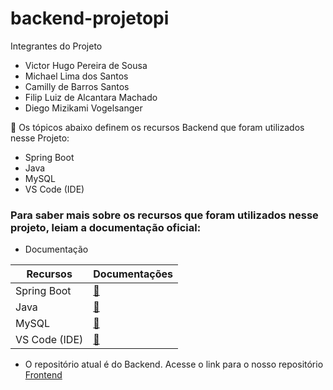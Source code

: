 # backend-projetopi

Integrantes do Projeto

* Victor Hugo Pereira de Sousa 
* Michael Lima dos Santos 
* Camilly de Barros Santos 
* Filip Luiz de Alcantara Machado
* Diego Mizikami Vogelsanger 

:memo: Os tópicos abaixo definem os recursos Backend que foram utilizados nesse Projeto:

* Spring Boot
* Java
* MySQL
* VS Code (IDE) <i class="fa-duotone fa-laptop-code"></i>

### Para saber mais sobre os recursos que foram utilizados nesse projeto, leiam a documentação oficial:

- Documentação

| Recursos          | Documentações           |
| ----------------- |:----------------------- |
| Spring Boot       | [:link:][SpringBoot]    |
| Java              | [:link:][Java]          |
| MySQL             | [:link:][MySQL]         |
| VS Code (IDE)     | [:link:][VS Code]       | 

[SpringBoot]: https://docs.spring.io/spring-boot/docs/current/reference/htmlsingle/ 
[Java]: https://docs.oracle.com/en/java/javase/19/
[MySQL]: https://dev.mysql.com/doc/
[VS Code]: https://code.visualstudio.com/docs

- O repositório atual é do Backend. Acesse o link para o nosso repositório [Frontend](https://github.com/VictorNess/frontend-projetopi)
